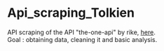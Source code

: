 # Api_scraping_Tolkien
API scraping of the API "the-one-api" by rike, [here](https://the-one-api.herokuapp.com).<br>
Goal : obtaining data, cleaning it and basic analysis.
